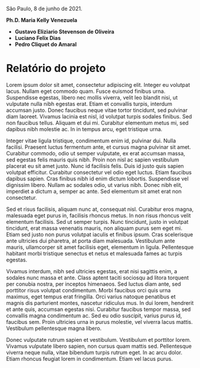 São Paulo, 8 de junho de 2021.

**Ph.D. Maria Kelly Venezuela**

- **Gustavo Eliziario Stevenson de Oliveira**
- **Luciano Felix Dias**
- **Pedro Cliquet do Amaral**

# Relatório do projeto

Lorem ipsum dolor sit amet, consectetur adipiscing elit. Integer eu volutpat lacus. Nullam eget commodo quam. Fusce euismod finibus urna. Suspendisse egestas, libero nec mollis viverra, velit leo blandit nisi, ut vulputate nulla nibh egestas erat. Etiam et convallis turpis, interdum accumsan justo. Donec faucibus neque vitae tortor tincidunt, sed pulvinar diam laoreet. Vivamus lacinia est nisl, id volutpat turpis sodales finibus. Sed non faucibus tellus. Aliquam et dui mi. Curabitur elementum metus mi, sed dapibus nibh molestie ac. In in tempus arcu, eget tristique urna.

Integer vitae ligula tristique, condimentum enim id, pulvinar dui. Nulla facilisi. Praesent luctus fermentum ante, et cursus magna pulvinar sit amet. Curabitur commodo, odio ut semper vulputate, ex erat accumsan massa, sed egestas felis mauris quis nibh. Proin non nisl ac sapien vestibulum placerat eu sit amet justo. Nunc id facilisis felis. Duis id justo quis sapien volutpat efficitur. Curabitur consectetur vel odio eget luctus. Etiam faucibus dapibus sapien. Cras finibus nibh id enim dictum lobortis. Suspendisse vel dignissim libero. Nullam ac sodales odio, ut varius nibh. Donec nibh elit, imperdiet a dictum a, semper ac ante. Sed elementum sit amet erat non consectetur.

Sed et risus facilisis, aliquam nunc at, consequat nisl. Curabitur eros magna, malesuada eget purus in, facilisis rhoncus metus. In non risus rhoncus velit elementum facilisis. Sed ut semper turpis. Nunc tincidunt, justo in volutpat tincidunt, erat massa venenatis mauris, non aliquam purus sem eget mi. Etiam sed justo non purus volutpat iaculis et finibus ipsum. Cras scelerisque ante ultricies dui pharetra, at porta diam malesuada. Vestibulum ante mauris, ullamcorper sit amet facilisis eget, elementum in ligula. Pellentesque habitant morbi tristique senectus et netus et malesuada fames ac turpis egestas.

Vivamus interdum, nibh sed ultricies egestas, erat nisi sagittis enim, a sodales nunc massa et ante. Class aptent taciti sociosqu ad litora torquent per conubia nostra, per inceptos himenaeos. Sed luctus diam ante, sed porttitor risus volutpat condimentum. Morbi faucibus orci quis urna maximus, eget tempus erat fringilla. Orci varius natoque penatibus et magnis dis parturient montes, nascetur ridiculus mus. In dui lorem, hendrerit et ante quis, accumsan egestas nisi. Curabitur faucibus tempor massa, sed convallis magna condimentum ac. Sed eu odio suscipit, varius purus id, faucibus sem. Proin ultricies urna in purus molestie, vel viverra lacus mattis. Vestibulum pellentesque magna libero.

Donec vulputate rutrum sapien et vestibulum. Vestibulum et porttitor lorem. Vivamus vulputate libero sapien, non cursus quam mattis sed. Pellentesque viverra neque nulla, vitae bibendum turpis rutrum eget. In ac arcu dolor. Etiam rhoncus feugiat lorem in condimentum. Etiam vel lacus purus.
